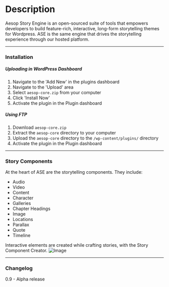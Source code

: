 # Description
Aesop Story Engine is an open-sourced suite of tools that empowers developers to build feature-rich, interactive, long-form storytelling themes for Wordpress. ASE is the same engine that drives the storytelling experience through our hosted platform.

---

### Installation 
##### Uploading in WordPress Dashboard    

1. Navigate to the 'Add New' in the plugins dashboard  
2. Navigate to the 'Upload' area  
3. Select `aesop-core.zip` from your computer  
4. Click 'Install Now'  
5. Activate the plugin in the Plugin dashboard  

##### Using FTP  

1. Download `aesop-core.zip`  
2. Extract the `aesop-core` directory to your computer  
3. Upload the `aesop-core` directory to the `/wp-content/plugins/` directory  
4. Activate the plugin in the Plugin dashboard    

---

### Story Components 
At the heart of ASE are the storytelling components. They include:  
* Audio  
* Video  
* Content  
* Character  
* Galleries  
* Chapter Headings  
* Image  
* Locations  
* Parallax  
* Quote  
* Timeline  

Interactive elements are created while crafting stories, with the Story Component Creator.
![Image](https://dl.dropboxusercontent.com/u/5594632/ase-screenshot.png)

---

### Changelog
0.9 - Alpha release
